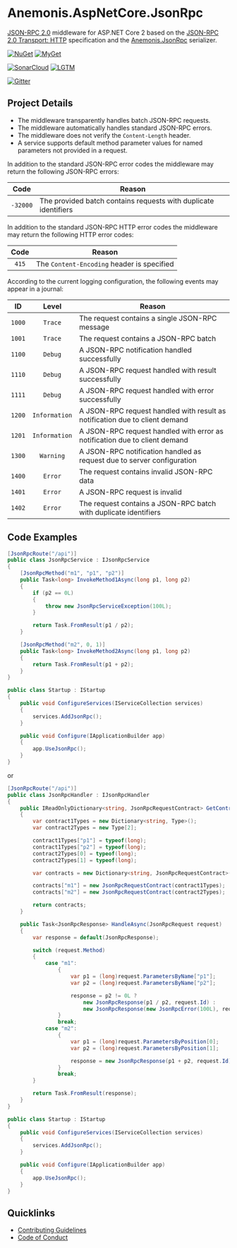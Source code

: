 # Anemonis.AspNetCore.JsonRpc

[JSON-RPC 2.0](http://www.jsonrpc.org/specification) middleware for ASP.NET Core 2 based on the [JSON-RPC 2.0 Transport: HTTP](https://www.simple-is-better.org/json-rpc/transport_http.html) specification and the [Anemonis.JsonRpc](https://github.com/alexanderkozlenko/json-rpc)
 serializer.

[![NuGet](https://img.shields.io/nuget/vpre/Anemonis.AspNetCore.JsonRpc.svg?style=flat-square)](https://www.nuget.org/packages/Anemonis.AspNetCore.JsonRpc)
[![MyGet](https://img.shields.io/myget/alexanderkozlenko/vpre/Anemonis.AspNetCore.JsonRpc.svg?label=myget&style=flat-square)](https://www.myget.org/feed/alexanderkozlenko/package/nuget/Anemonis.AspNetCore.JsonRpc)

[![SonarCloud](https://img.shields.io/sonar/violations/aspnetcore-json-rpc?format=long&label=sonar&server=https%3A%2F%2Fsonarcloud.io&style=flat-square)](https://sonarcloud.io/dashboard?id=aspnetcore-json-rpc)
[![LGTM](https://img.shields.io/lgtm/alerts/github/alexanderkozlenko/aspnetcore-json-rpc.svg?style=flat-square)](https://lgtm.com/projects/g/alexanderkozlenko/aspnetcore-json-rpc)

[![Gitter](https://img.shields.io/gitter/room/nwjs/nw.js.svg?style=flat-square)](https://gitter.im/anemonis/aspnetcore-json-rpc)

## Project Details

- The middleware transparently handles batch JSON-RPC requests.
- The middleware automatically handles standard JSON-RPC errors.
- The middleware does not verify the `Content-Length` header.
- A service supports default method parameter values for named parameters not provided in a request.

In addition to the standard JSON-RPC error codes the middleware may return the following JSON-RPC errors:

| Code | Reason |
| :---: | --- |
| `-32000` | The provided batch contains requests with duplicate identifiers |

In addition to the standard JSON-RPC HTTP error codes the middleware may return the following HTTP error codes:

| Code | Reason |
| :---: | --- |
| `415` | The `Content-Encoding` header is specified |

According to the current logging configuration, the following events may appear in a journal:

| ID | Level | Reason |
| :---: | :---: | --- |
| `1000` | `Trace` | The request contains a single JSON-RPC message |
| `1001` | `Trace` | The request contains a JSON-RPC batch |
| `1100` | `Debug` | A JSON-RPC notification handled successfully |
| `1110` | `Debug` | A JSON-RPC request handled with result successfully |
| `1111` | `Debug` | A JSON-RPC request handled with error successfully |
| `1200` | `Information` | A JSON-RPC request handled with result as notification due to client demand |
| `1201` | `Information` | A JSON-RPC request handled with error as notification due to client demand |
| `1300` | `Warning` | A JSON-RPC notification handled as request due to server configuration |
| `1400` | `Error` | The request contains invalid JSON-RPC data |
| `1401` | `Error` | A JSON-RPC request is invalid |
| `1402` | `Error` | The request contains a JSON-RPC batch with duplicate identifiers |

## Code Examples

```cs
[JsonRpcRoute("/api")]
public class JsonRpcService : IJsonRpcService
{
    [JsonRpcMethod("m1", "p1", "p2")]
    public Task<long> InvokeMethod1Async(long p1, long p2)
    {
        if (p2 == 0L)
        {
            throw new JsonRpcServiceException(100L);
        }

        return Task.FromResult(p1 / p2);
    }

    [JsonRpcMethod("m2", 0, 1)]
    public Task<long> InvokeMethod2Async(long p1, long p2)
    {
        return Task.FromResult(p1 + p2);
    }
}

public class Startup : IStartup
{
    public void ConfigureServices(IServiceCollection services)
    {
        services.AddJsonRpc();
    }

    public void Configure(IApplicationBuilder app)
    {
        app.UseJsonRpc();
    }
}
```
or
```cs
[JsonRpcRoute("/api")]
public class JsonRpcHandler : IJsonRpcHandler
{
    public IReadOnlyDictionary<string, JsonRpcRequestContract> GetContracts()
    {
        var contract1Types = new Dictionary<string, Type>();
        var contract2Types = new Type[2];

        contract1Types["p1"] = typeof(long);
        contract1Types["p2"] = typeof(long);
        contract2Types[0] = typeof(long);
        contract2Types[1] = typeof(long);

        var contracts = new Dictionary<string, JsonRpcRequestContract>();

        contracts["m1"] = new JsonRpcRequestContract(contract1Types);
        contracts["m2"] = new JsonRpcRequestContract(contract2Types);

        return contracts;
    }

    public Task<JsonRpcResponse> HandleAsync(JsonRpcRequest request)
    {
        var response = default(JsonRpcResponse);

        switch (request.Method)
        {
            case "m1":
                {
                    var p1 = (long)request.ParametersByName["p1"];
                    var p2 = (long)request.ParametersByName["p2"];

                    response = p2 != 0L ?
                        new JsonRpcResponse(p1 / p2, request.Id) :
                        new JsonRpcResponse(new JsonRpcError(100L), request.Id);
                }
                break;
            case "m2":
                {
                    var p1 = (long)request.ParametersByPosition[0];
                    var p2 = (long)request.ParametersByPosition[1];

                    response = new JsonRpcResponse(p1 + p2, request.Id);
                }
                break;
        }

        return Task.FromResult(response);
    }
}

public class Startup : IStartup
{
    public void ConfigureServices(IServiceCollection services)
    {
        services.AddJsonRpc();
    }

    public void Configure(IApplicationBuilder app)
    {
        app.UseJsonRpc();
    }
}
```

## Quicklinks

- [Contributing Guidelines](./CONTRIBUTING.md)
- [Code of Conduct](./CODE_OF_CONDUCT.md)
